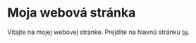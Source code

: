 # Moja webová stránka

Vitajte na mojej webovej stránke. Prejdite na hlavnú stránku [tu](master.blade.php).
